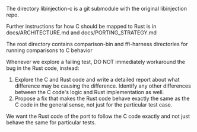 The directory libinjection-c is a git submodule with the original libinjection repo.

Further instructions for how C should be mapped to Rust is in docs/ARCHITECTURE.md and docs/PORTING_STRATEGY.md

The root directory contains comparison-bin and ffi-harness directories for running comparisons to C behavior

Whenever we explore a failing test, DO NOT immediately workaround the bug in the Rust code, instead:
1. Explore the C and Rust code and write a detailed report about what difference may be causing the difference. Identify any other differences between the C code's logic and Rust implementation as well.
2. Propose a fix that makes the Rust code behave exactly the same as the C code in the general sense, not just for the particular test case.

We want the Rust code of the port to follow the C code exactly and not just behave the same for particular tests.